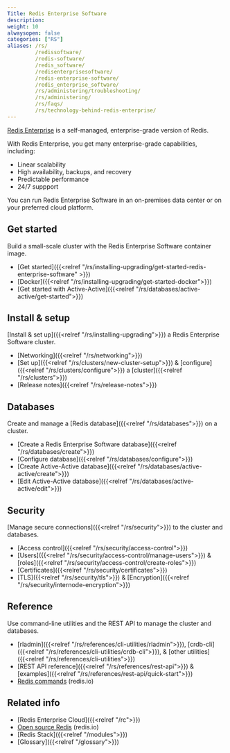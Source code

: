 ```yaml
---
Title: Redis Enterprise Software
description:
weight: 10
alwaysopen: false
categories: ["RS"]
aliases: /rs/
         /redissoftware/
         /redis-software/
         /redis_software/
         /redisenterprisesoftware/
         /redis-enterprise-software/
         /redis_enterprise_software/
         /rs/administering/troubleshooting/
         /rs/administering/
         /rs/faqs/
         /rs/technology-behind-redis-enterprise/
---
```


[Redis Enterprise](https://redis.com/redis-enterprise/advantages/) is a self-managed, enterprise-grade version of Redis.

With Redis Enterprise, you get many enterprise-grade capabilities, including:
- Linear scalability
- High availability, backups, and recovery
- Predictable performance
- 24/7 suppport

You can run Redis Enterprise Software in an on-premises data center or on your preferred cloud platform.

## Get started
Build a small-scale cluster with the Redis Enterprise Software container image.
- [Get started]({{<relref "/rs/installing-upgrading/get-started-redis-enterprise-software" >}})
- [Docker]({{<relref "/rs/installing-upgrading/get-started-docker">}})
- [Get started with Active-Active]({{<relref "/rs/databases/active-active/get-started">}})

## Install & setup
[Install & set up]({{<relref "/rs/installing-upgrading">}}) a Redis Enterprise Software cluster.
- [Networking]({{<relref "/rs/networking">}})
- [Set up]({{<relref "/rs/clusters/new-cluster-setup">}}) & [configure]({{<relref "/rs/clusters/configure">}}) a [cluster]({{<relref "/rs/clusters">}})
- [Release notes]({{<relref "/rs/release-notes">}})

## Databases
Create and manage a [Redis database]({{<relref "/rs/databases">}}) on a cluster.
- [Create a Redis Enterprise Software database]({{<relref "/rs/databases/create">}})
- [Configure database]({{<relref "/rs/databases/configure">}})
- [Create Active-Active database]({{<relref "/rs/databases/active-active/create">}})
- [Edit Active-Active database]({{<relref "/rs/databases/active-active/edit">}})

## Security
[Manage secure connections]({{<relref "/rs/security">}}) to the cluster and databases.
- [Access control]({{<relref "/rs/security/access-control">}})
- [Users]({{<relref "/rs/security/access-control/manage-users">}}) & [roles]({{<relref "/rs/security/access-control/create-roles">}})
- [Certificates]({{<relref "/rs/security/certificates">}})
- [TLS]({{<relref "/rs/security/tls">}}) & [Encryption]({{<relref "/rs/security/internode-encryption">}})

## Reference
Use command-line utilities and the REST API to manage the cluster and databases.
- [rladmin]({{<relref "/rs/references/cli-utilities/rladmin">}}), [crdb-cli]({{<relref "/rs/references/cli-utilities/crdb-cli">}}), & [other utilities]({{<relref "/rs/references/cli-utilities">}})
- [REST API reference]({{<relref "/rs/references/rest-api">}}) & [examples]({{<relref "/rs/references/rest-api/quick-start">}})
- [Redis commands](https://redis.io/commands/) (redis.io)

## Related info
- [Redis Enterprise Cloud]({{<relref "/rc">}})
- [Open source Redis](https://redis.io/) (redis.io)
- [Redis Stack]({{<relref "/modules">}})
- [Glossary]({{<relref "/glossary">}})

